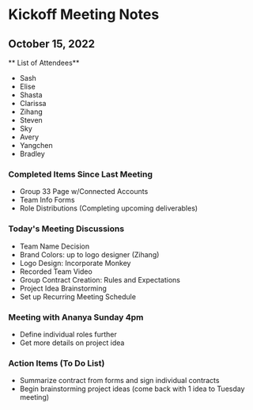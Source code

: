# Kickoff Meeting Notes
## October 15, 2022

** List of Attendees**
- Sash
- Elise
- Shasta
- Clarissa
- Zihang
- Steven
- Sky
- Avery
- Yangchen
- Bradley

### Completed Items Since Last Meeting
- Group 33 Page w/Connected Accounts
- Team Info Forms
- Role Distributions (Completing upcoming deliverables)

### Today's Meeting Discussions
- Team Name Decision
- Brand Colors: up to logo designer (Zihang)
- Logo Design: Incorporate Monkey
- Recorded Team Video
- Group Contract Creation: Rules and Expectations
- Project Idea Brainstorming
- Set up Recurring Meeting Schedule

### Meeting with Ananya Sunday 4pm
- Define individual roles further 
- Get more details on project idea

### Action Items (To Do List)
- Summarize contract from forms and sign individual contracts
- Begin brainstorming project ideas (come back with 1 idea to Tuesday meeting)

